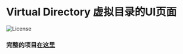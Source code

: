 # Virtual Directory 虚拟目录的UI页面

![License](https://img.shields.io/badge/License-MIT-dark_green)

### 完整的项目[在这里](https://github.com/Zhoucheng133/virtual-directory)